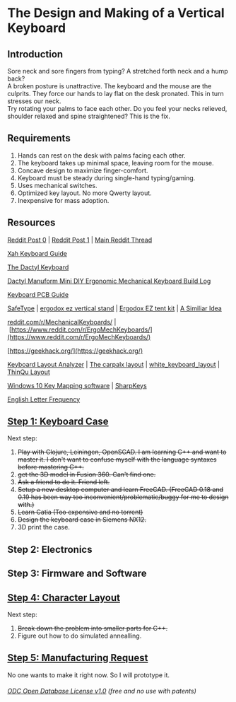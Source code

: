 


# The Design and Making of a Vertical Keyboard
## Introduction
Sore neck and sore fingers from typing? A stretched forth neck and a hump back?  
A broken posture is unattractive. The keyboard and the mouse are the culprits. They force our hands to lay flat on the desk pronated. This in turn stresses our neck.  
Try rotating your palms to face each other. Do you feel your necks relieved, shoulder relaxed and spine straightened? This is the fix.  

## Requirements

1. Hands can rest on the desk with palms facing each other.  
2. The keyboard takes up minimal space, leaving room for the mouse.  
3. Concave design to maximize finger-comfort.  
4. Keyboard must be steady during single-hand typing/gaming.  
5. Uses mechanical switches.  
7. Optimized key layout. No more Qwerty layout.  
8. Inexpensive for mass adoption.  

## Resources

[Reddit Post 0](https://www.reddit.com/r/MechanicalKeyboards/comments/fumlvb/possible_to_absorb_and_combine_all_of_the_good/) | [Reddit Post 1](https://www.reddit.com/r/ErgoMechKeyboards/comments/fvxuw1/need_help_combining_all_of_the_good_features_from/) | [Main Reddit Thread ](https://www.reddit.com/r/ErgoMechKeyboards/comments/g28c2i/ergonomicverticalkeyboard_thread/)  

[Xah Keyboard Guide](http://Xah%20Keyboard%20Guide)

[The Dactyl Keyboard](https://github.com/adereth/dactyl-keyboard)

[Dactyl Manuform Mini DIY Ergonomic Mechanical Keyboard Build Log](https://www.beekeeb.com/dactyl-manuform-mini-mechanical-keyboard-build-log/)

[Keyboard PCB Guide](https://github.com/ruiqimao/keyboard-pcb-guide)

[SafeType](https://safetype.com/index.php?id_product=1&controller=product) | [ergodox ez vertical stand](https://www.thingiverse.com/thing:2748084)&nbsp;| [Ergodox EZ tent kit](https://www.thingiverse.com/thing:1433117) | [A Similiar Idea](https://thomasbaart.nl/2019/01/20/vertikeeb-making-a-vertical-keyboard-part-1/)

[reddit.com/r/MechanicalKeyboards/](http://reddit.com/r/MechanicalKeyboards/)&nbsp;|&nbsp;[https://www.reddit.com/r/ErgoMechKeyboards/](https://www.reddit.com/r/ErgoMechKeyboards/)

[https://geekhack.org/](https://geekhack.org/)

[Keyboard Layout Analyzer](http://patorjk.com/keyboard-layout-analyzer/#/load/hqrGn4NG)&nbsp;|&nbsp;[The carpalx layout](http://mkweb.bcgsc.ca/carpalx/)&nbsp;|&nbsp;[white_keyboard_layout](https://github.com/mw8/white_keyboard_layout)&nbsp;| [ThinQu Layout](https://microexploitation.com/2018/06/04/thinqu/)

[Windows 10 Key Mapping software](https://thegeekpage.com/top-10-best-free-key-mapping-software-for-windows-10/)&nbsp;| [SharpKeys](https://github.com/randyrants/sharpkeys/releases)

[English Letter Frequency](https://norvig.com/mayzner.html)

## [Step 1: Keyboard Case](/KeyboardShapeDesign) 

Next step:

 1. ~~Play with Clojure, Leiningen, OpenSCAD. I am learning C++ and want to master it. I don't want to confuse myself with the language syntaxes before mastering C++.~~
 2. ~~get the 3D model in Fusion 360. Can't find one.~~
 3. ~~Ask a friend to do it. Friend left.~~
 4. ~~Setup a new desktop computer and learn FreeCAD. (FreeCAD 0.18 and 0.19 has been way too inconvenient/problematic/buggy for me to design with.)~~ 
 5. ~~Learn Catia (Too expensive and no torrent)~~
 6. ~~Design the keyboard case in Siemens NX12.~~
 7. 3D print the case.

## Step 2: Electronics

## Step 3: Firmware and Software

## [Step 4: Character Layout](CharacterLayout)
Next step:
1. ~~Break down the problem into smaller parts for C++.~~
2. Figure out how to do simulated annealling. 

## [Step 5: Manufacturing Request](ManufacturingRequests)
No one wants to make it right now. So I will prototype it.

###### [ODC Open Database License v1.0](https://choosealicense.com/appendix/)  (free and no use with patents)
